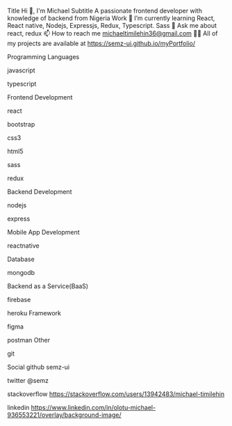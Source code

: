Title
Hi 👋, I'm
Michael
Subtitle
A passionate frontend developer with knowledge of backend from Nigeria
Work
🌱 I’m currently learning
React, React native, Nodejs, Expressjs, Redux, Typescript. Sass
💬 Ask me about
react, redux
📫 How to reach me
michaeltimilehin36@gmail.com
👨‍💻 All of my projects are available at
https://semz-ui.github.io/myPortfolio/

Programming Languages


javascript

typescript


Frontend Development

react

bootstrap

css3

html5

sass

redux

Backend Development

nodejs

express

Mobile App Development


reactnative

Database

mongodb

Backend as a Service(BaaS)

firebase

heroku
Framework

figma

postman
Other

git

Social
github
semz-ui

twitter
@semz

stackoverflow
https://stackoverflow.com/users/13942483/michael-timilehin

linkedin
https://www.linkedin.com/in/olotu-michael-936553221/overlay/background-image/
